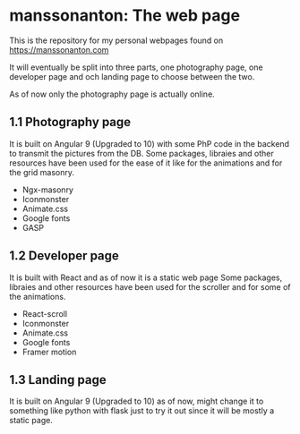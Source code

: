 # manssonanton: The web page

This is the repository for my personal webpages found on https://manssonanton.com

It will eventually be split into three parts, one photography page, one developer page and och landing page to choose between the two.

As of now only the photography page is actually online.

## 1.1 Photography page

It is built on Angular 9 (Upgraded to 10) with some PhP code in the backend to transmit the pictures from the DB.
Some packages, libraies and other resources have been used for the ease of it like for the animations and for the grid masonry.

  * Ngx-masonry
  * Iconmonster
  * Animate.css
  * Google fonts
  * GASP
 
## 1.2 Developer page

It is built with React and as of now it is a static web page
Some packages, libraies and other resources have been used for the scroller and for some of the animations.

  * React-scroll
  * Iconmonster
  * Animate.css
  * Google fonts
  * Framer motion
  
## 1.3 Landing page

It is built on Angular 9 (Upgraded to 10) as of now, might change it to something like python with flask just to try it out since it will be mostly a static page.
